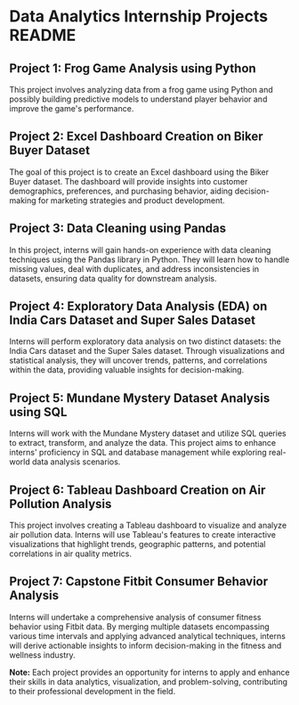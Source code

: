 # Data Analytics Internship Projects README

## Project 1: Frog Game Analysis using Python
This project involves analyzing data from a frog game using Python and possibly building predictive models to understand player behavior and improve the game's performance.

## Project 2: Excel Dashboard Creation on Biker Buyer Dataset
The goal of this project is to create an Excel dashboard using the Biker Buyer dataset. The dashboard will provide insights into customer demographics, preferences, and purchasing behavior, aiding decision-making for marketing strategies and product development.

## Project 3: Data Cleaning using Pandas
In this project, interns will gain hands-on experience with data cleaning techniques using the Pandas library in Python. They will learn how to handle missing values, deal with duplicates, and address inconsistencies in datasets, ensuring data quality for downstream analysis.

## Project 4: Exploratory Data Analysis (EDA) on India Cars Dataset and Super Sales Dataset
Interns will perform exploratory data analysis on two distinct datasets: the India Cars dataset and the Super Sales dataset. Through visualizations and statistical analysis, they will uncover trends, patterns, and correlations within the data, providing valuable insights for decision-making.

## Project 5: Mundane Mystery Dataset Analysis using SQL
Interns will work with the Mundane Mystery dataset and utilize SQL queries to extract, transform, and analyze the data. This project aims to enhance interns' proficiency in SQL and database management while exploring real-world data analysis scenarios.

## Project 6: Tableau Dashboard Creation on Air Pollution Analysis
This project involves creating a Tableau dashboard to visualize and analyze air pollution data. Interns will use Tableau's features to create interactive visualizations that highlight trends, geographic patterns, and potential correlations in air quality metrics.

## Project 7: Capstone Fitbit Consumer Behavior Analysis
Interns will undertake a comprehensive analysis of consumer fitness behavior using Fitbit data. By merging multiple datasets encompassing various time intervals and applying advanced analytical techniques, interns will derive actionable insights to inform decision-making in the fitness and wellness industry.

**Note:** Each project provides an opportunity for interns to apply and enhance their skills in data analytics, visualization, and problem-solving, contributing to their professional development in the field.


